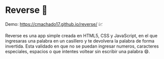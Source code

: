 # Reverse :repeat:

Demo: https://cmachado17.github.io/reverse/ :chart:

Reverse es una app simple creada en HTML5, CSS y JavaScript, en el que ingresaras una palabra en un casillero y te devolvera la palabra de forma invertida. Esta validado en que no se puedan ingresar numeros, caracteres especiales, espacios o que intentes voltear sin escribir una palabra :smile:.
